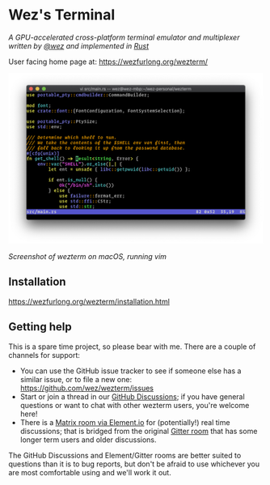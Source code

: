 # Wez's Terminal

*A GPU-accelerated cross-platform terminal emulator and multiplexer written by <a href="https://github.com/wez/">@wez</a> and implemented in <a href="https://www.rust-lang.org/">Rust</a>*

User facing home page at: https://wezfurlong.org/wezterm/

![Screenshot](docs/screenshots/two.png)

*Screenshot of wezterm on macOS, running vim*

## Installation

https://wezfurlong.org/wezterm/installation.html

## Getting help

This is a spare time project, so please bear with me.  There are a couple of channels for support:

* You can use the GitHub issue tracker to see if someone else has a similar issue, or to file a new one: <https://github.com/wez/wezterm/issues>
* Start or join a thread in our [GitHub Discussions](https://github.com/wez/wezterm/discussions); if you have general
  questions or want to chat with other wezterm users, you're welcome here!
* There is a [Matrix room via Element.io](https://app.element.io/#/room/#wezterm_lobby:gitter.im)
  for (potentially!) real time discussions; that is bridged from the
  original [Gitter room](https://gitter.im/wezterm/Lobby) that has some longer
  term users and older discussions.

The GitHub Discussions and Element/Gitter rooms are better suited to questions
than it is to bug reports, but don't be afraid to use whichever you are most
comfortable using and we'll work it out.
